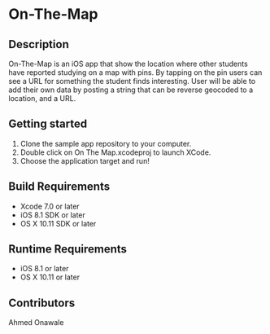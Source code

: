 # On-The-Map

## Description
On-The-Map is an iOS app that show the location where other students have reported studying on a map with pins.
By tapping on the pin users can see a URL for something the student finds interesting.
User will be able to add their own data by posting a string that can be reverse geocoded to a location, and a URL.
 
## Getting started
1. Clone the sample app repository to your computer.
2. Double click on On The Map.xcodeproj to launch XCode.
3. Choose the application target and run!

## Build Requirements
+ Xcode 7.0 or later
+ iOS 8.1 SDK or later
+ OS X 10.11 SDK or later
 
## Runtime Requirements
+ iOS 8.1 or later
+ OS X 10.11 or later

## Contributors
  Ahmed Onawale
